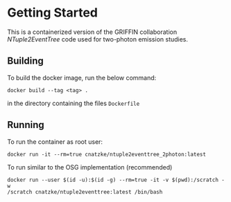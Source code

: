 # Getting Started
This is a containerized version of the GRIFFIN collaboration _NTuple2EventTree_ code used for two-photon emission studies. 

## Building 
To build the docker image, run the below command:
```
docker build --tag <tag> .
```
in the directory containing the files `Dockerfile`

## Running 
To run the container as root user:
```
docker run -it --rm=true cnatzke/ntuple2eventtree_2photon:latest
```
To run similar to the OSG implementation (recommended)
```
docker run --user $(id -u):$(id -g) --rm=true -it -v $(pwd):/scratch -w
/scratch cnatzke/ntuple2eventtree:latest /bin/bash 
```
